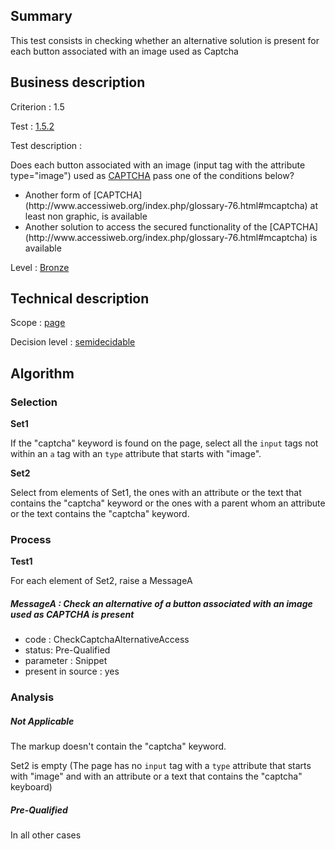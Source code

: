 ## Summary

This test consists in checking whether an alternative solution is present for each button associated with an image used as Captcha

## Business description

Criterion : 1.5

Test : [1.5.2](http://www.accessiweb.org/index.php/accessiweb-22-english-version.html#test-1-5-2)

Test description :

Does each button associated with an image (input tag with the attribute type=&quot;image&quot;) used as [CAPTCHA](http://www.accessiweb.org/index.php/glossary-76.html#mcaptcha) pass one of the conditions below? 
<ul> 
 <li>Another form of [CAPTCHA](http://www.accessiweb.org/index.php/glossary-76.html#mcaptcha) at least non graphic, is available</li> 
 <li>Another solution to access the secured functionality of the [CAPTCHA](http://www.accessiweb.org/index.php/glossary-76.html#mcaptcha) is available</li> 
</ul>

Level : [Bronze](/en/category/rules-design/accessiweb-11/level/bronze)

## Technical description

Scope : [page](/en/category/rules-design/accessiweb-11/scope/page)

Decision level : [semidecidable](/en/category/rules-design/accessiweb-11/decision-level/semidecidable)

## Algorithm

### Selection

**Set1**

If the "captcha" keyword is found on the page, select all the `input` tags not within an `a` tag with an `type` attribute that starts with "image".

**Set2**

Select from elements of Set1, the ones with an attribute or the text that contains the "captcha" keyword or the ones with a parent whom an attribute or the text contains the "captcha" keyword.

### Process

**Test1**

For each element of Set2, raise a MessageA

##### MessageA : Check an alternative of a button associated with an image used as CAPTCHA is present

-   code : CheckCaptchaAlternativeAccess
-   status: Pre-Qualified
-   parameter : Snippet
-   present in source : yes

### Analysis

##### Not Applicable

The markup doesn't contain the "captcha" keyword.

Set2 is empty (The page has no `input` tag with a `type` attribute that starts with "image" and with an attribute or a text that contains the "captcha" keyboard) 

##### Pre-Qualified

In all other cases
